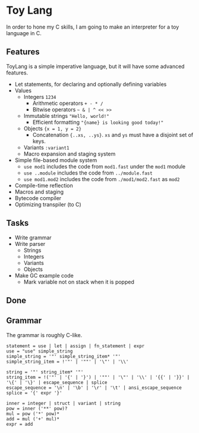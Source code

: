 # Toy Lang

In order to hone my C skills, I am going to make an interpreter for a toy language in C.

## Features

ToyLang is a simple imperative language, but it will have some advanced features.

- Let statements, for declaring and optionally defining variables
- Values
    - Integers `1234`
        - Arithmetic operators `+ - * /`
        - Bitwise operators `~ & | ^ << >>`
    - Immutable strings `"Hello, world!"`
        - Efficient formatting `"{name} is looking good today!"`
    - Objects `{x = 1, y = 2}`
        - Concatenation `{..xs, ..ys}`. `xs` and `ys` must have a disjoint set of keys.
    - Variants `:variant1`
    - Macro expansion and staging system
- Simple file-based module system
    - `use mod1` includes the code from `mod1.fast` under the `mod1` module
    - `use ..module` includes the code from `../module.fast`
    - `use mod1.mod2` includes the code from `./mod1/mod2.fast` as `mod2`
- Compile-time reflection
- Macros and staging
- Bytecode compiler
- Optimizing transpiler (to C)

## Tasks

- Write grammar
- Write parser
    - Strings
    - Integers
    - Variants
    - Objects
- Make GC example code
    - Mark variable not on stack when it is popped

## Done

## Grammar

The grammar is roughly C-like.

```
statement = use | let | assign | fn_statement | expr
use = "use" simple_string
simple_string = '"' simple_string_item* '"'
simple_string_item = !'"' | '""' | '\"' | '\\'

string = '"' string_item* '"'
string_item = !('"' | '{' | '}') | '""' | '\"' | '\\' | '{{' | '}}' | '\{' | '\}' | escape_sequence | splice
escape_sequence = '\n' | '\b' | '\r' | '\t' | ansi_escape_sequence
splice = '{' expr '}'

inner = integer | struct | variant | string
pow = inner ('**' pow)?
mul = pow ('*' pow)*
add = mul ('+' mul)*
expr = add
```
